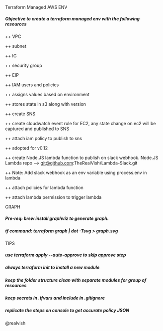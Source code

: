 Terraform Managed AWS ENV
##### Objective to create a terraform managed env with the following resources

++ VPC

++ subnet

++ IG

++ security group

++ EIP

++ IAM users and policies

++ assigns values based on environment

++ stores state in s3 along with version

++ create SNS 

++ create cloudwatch event rule for EC2, any state change on ec2 will be captured and published to SNS

++ attach iam policy to publish to sns

++ adopted for v0.12

++ create Node.JS lambda function to publish on slack webhook. Node.JS Lambda repo --> git@github.com:TheRealVish/Lambda-Slack.git

++ Note: Add slack webhook as an env variable using process.env in lambda

++ attach policies for lambda function

++ attach lambda permission to trigger lambda

GRAPH

##### Pre-req: brew install graphviz to generate graph. 
##### tf command: terraform graph | dot -Tsvg > graph.svg

TIPS

##### use terraform apply --auto-approve to skip approve step
##### always terraform init to install a new module 
##### keep the folder structure clean with separate modules for group of resources
##### keep secrets in .tfvars and include in .gitignore
##### replicate the steps on console to get accurate policy JSON


@realvish